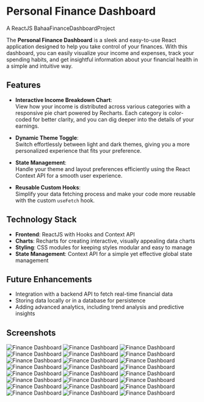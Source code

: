 

# Personal Finance Dashboard
A ReactJS BahaaFinanceDashboardProject

The **Personal Finance Dashboard** is a sleek and easy-to-use React application designed to help you take control of your finances. With this dashboard, you can easily visualize your income and expenses, track your spending habits, and get insightful information about your financial health in a simple and intuitive way.

## Features

- **Interactive Income Breakdown Chart**:  
  View how your income is distributed across various categories with a responsive pie chart powered by Recharts. Each category is color-coded for better clarity, and you can dig deeper into the details of your earnings.

- **Dynamic Theme Toggle**:  
  Switch effortlessly between light and dark themes, giving you a more personalized experience that fits your preference.

- **State Management**:  
  Handle your theme and layout preferences efficiently using the React Context API for a smooth user experience.

- **Reusable Custom Hooks**:  
  Simplify your data fetching process and make your code more reusable with the custom `useFetch` hook.

## Technology Stack

- **Frontend**: ReactJS with Hooks and Context API
- **Charts**: Recharts for creating interactive, visually appealing data charts
- **Styling**: CSS modules for keeping styles modular and easy to manage
- **State Management**: Context API for a simple yet effective global state management


## Future Enhancements

- Integration with a backend API to fetch real-time financial data
- Storing data locally or in a database for persistence
- Adding advanced analytics, including trend analysis and predictive insights


## Screenshots
![Finance Dashboard](https://github.com/BahaaAbbas/BahaaFinanceDashboardProject/raw/main/PersonalFinanceDashboard/src/assets/ReadmeImages/a1.PNG)
![Finance Dashboard](https://github.com/BahaaAbbas/BahaaFinanceDashboardProject/raw/main/PersonalFinanceDashboard/src/assets/ReadmeImages/a2.PNG)
![Finance Dashboard](https://github.com/BahaaAbbas/BahaaFinanceDashboardProject/raw/main/PersonalFinanceDashboard/src/assets/ReadmeImages/a3.PNG)
![Finance Dashboard](https://github.com/BahaaAbbas/BahaaFinanceDashboardProject/raw/main/PersonalFinanceDashboard/src/assets/ReadmeImages/a4.PNG)
![Finance Dashboard](https://github.com/BahaaAbbas/BahaaFinanceDashboardProject/raw/main/PersonalFinanceDashboard/src/assets/ReadmeImages/b1.PNG)
![Finance Dashboard](https://github.com/BahaaAbbas/BahaaFinanceDashboardProject/raw/main/PersonalFinanceDashboard/src/assets/ReadmeImages/b2.PNG)
![Finance Dashboard](https://github.com/BahaaAbbas/BahaaFinanceDashboardProject/raw/main/PersonalFinanceDashboard/src/assets/ReadmeImages/d1.PNG)
![Finance Dashboard](https://github.com/BahaaAbbas/BahaaFinanceDashboardProject/raw/main/PersonalFinanceDashboard/src/assets/ReadmeImages/d2.PNG)
![Finance Dashboard](https://github.com/BahaaAbbas/BahaaFinanceDashboardProject/raw/main/PersonalFinanceDashboard/src/assets/ReadmeImages/d3.PNG)
![Finance Dashboard](https://github.com/BahaaAbbas/BahaaFinanceDashboardProject/raw/main/PersonalFinanceDashboard/src/assets/ReadmeImages/d4.PNG)
![Finance Dashboard](https://github.com/BahaaAbbas/BahaaFinanceDashboardProject/raw/main/PersonalFinanceDashboard/src/assets/ReadmeImages/d5.PNG)
![Finance Dashboard](https://github.com/BahaaAbbas/BahaaFinanceDashboardProject/raw/main/PersonalFinanceDashboard/src/assets/ReadmeImages/d6.PNG)
![Finance Dashboard](https://github.com/BahaaAbbas/BahaaFinanceDashboardProject/raw/main/PersonalFinanceDashboard/src/assets/ReadmeImages/d7.PNG)
![Finance Dashboard](https://github.com/BahaaAbbas/BahaaFinanceDashboardProject/raw/main/PersonalFinanceDashboard/src/assets/ReadmeImages/d8.PNG)
![Finance Dashboard](https://github.com/BahaaAbbas/BahaaFinanceDashboardProject/raw/main/PersonalFinanceDashboard/src/assets/ReadmeImages/l11.PNG)
![Finance Dashboard](https://github.com/BahaaAbbas/BahaaFinanceDashboardProject/raw/main/PersonalFinanceDashboard/src/assets/ReadmeImages/ll23.PNG)
![Finance Dashboard](https://github.com/BahaaAbbas/BahaaFinanceDashboardProject/raw/main/PersonalFinanceDashboard/src/assets/ReadmeImages/n1.PNG)
![Finance Dashboard](https://github.com/BahaaAbbas/BahaaFinanceDashboardProject/raw/main/PersonalFinanceDashboard/src/assets/ReadmeImages/p1.PNG)
![Finance Dashboard](https://github.com/BahaaAbbas/BahaaFinanceDashboardProject/raw/main/PersonalFinanceDashboard/src/assets/ReadmeImages/p2.PNG)
![Finance Dashboard](https://github.com/BahaaAbbas/BahaaFinanceDashboardProject/raw/main/PersonalFinanceDashboard/src/assets/ReadmeImages/w1.PNG)
![Finance Dashboard](https://github.com/BahaaAbbas/BahaaFinanceDashboardProject/raw/main/PersonalFinanceDashboard/src/assets/ReadmeImages/w2.PNG)
![Finance Dashboard](https://github.com/BahaaAbbas/BahaaFinanceDashboardProject/raw/main/PersonalFinanceDashboard/src/assets/ReadmeImages/y1.PNG)
![Finance Dashboard](https://github.com/BahaaAbbas/BahaaFinanceDashboardProject/raw/main/PersonalFinanceDashboard/src/assets/ReadmeImages/y2.PNG)
![Finance Dashboard](https://github.com/BahaaAbbas/BahaaFinanceDashboardProject/raw/main/PersonalFinanceDashboard/src/assets/ReadmeImages/y3.PNG)

